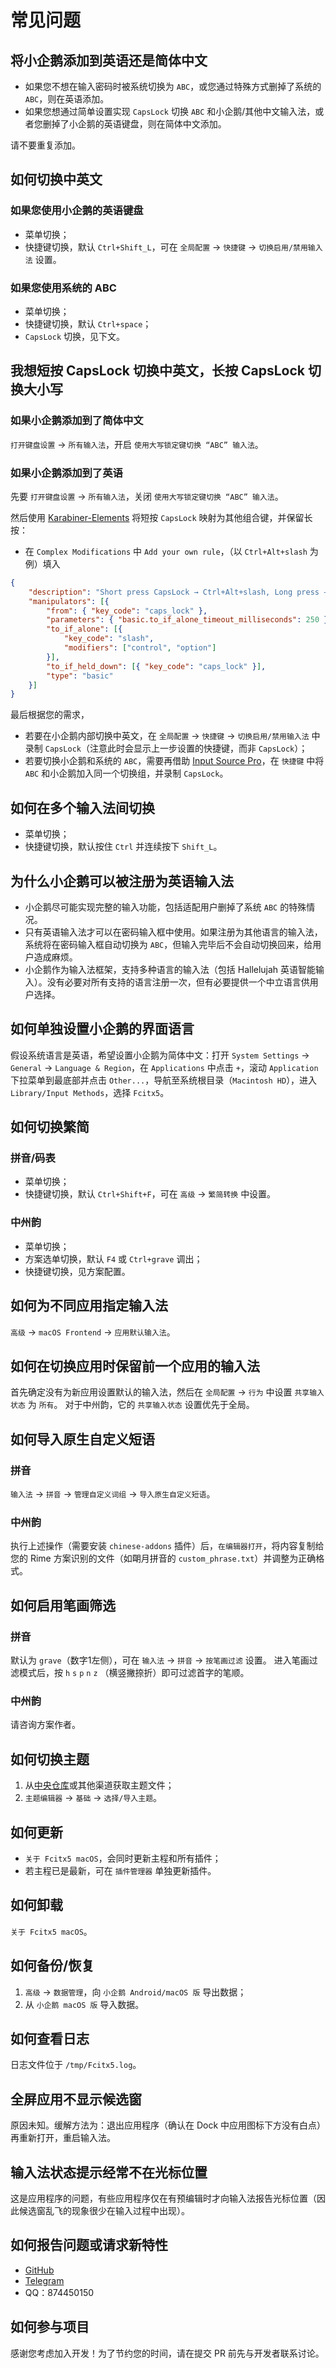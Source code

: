 # 常见问题

## 将小企鹅添加到英语还是简体中文
* 如果您不想在输入密码时被系统切换为 `ABC`，或您通过特殊方式删掉了系统的 `ABC`，则在英语添加。
* 如果您想通过简单设置实现 `CapsLock` 切换 `ABC` 和小企鹅/其他中文输入法，或者您删掉了小企鹅的英语键盘，则在简体中文添加。

请不要重复添加。

## 如何切换中英文

### 如果您使用小企鹅的英语键盘
* 菜单切换；
* 快捷键切换，默认 `Ctrl+Shift_L`，可在 `全局配置` -> `快捷键` -> `切换启用/禁用输入法` 设置。

### 如果您使用系统的 ABC
* 菜单切换；
* 快捷键切换，默认 `Ctrl+space`；
* `CapsLock` 切换，见下文。

## 我想短按 CapsLock 切换中英文，长按 CapsLock 切换大小写

### 如果小企鹅添加到了简体中文
`打开键盘设置` -> `所有输入法`，开启 `使用大写锁定键切换 “ABC” 输入法`。

### 如果小企鹅添加到了英语
先要 `打开键盘设置` -> `所有输入法`，关闭 `使用大写锁定键切换 “ABC” 输入法`。

然后使用 [Karabiner-Elements](https://github.com/pqrs-org/Karabiner-Elements) 将短按 `CapsLock` 映射为其他组合键，并保留长按：
* 在 `Complex Modifications` 中 `Add your own rule`，（以 `Ctrl+Alt+slash` 为例）填入
```json
{
    "description": "Short press CapsLock → Ctrl+Alt+slash, Long press → CapsLock",
    "manipulators": [{
        "from": { "key_code": "caps_lock" },
        "parameters": { "basic.to_if_alone_timeout_milliseconds": 250 },
        "to_if_alone": [{
            "key_code": "slash",
            "modifiers": ["control", "option"]
        }],
        "to_if_held_down": [{ "key_code": "caps_lock" }],
        "type": "basic"
    }]
}
```
最后根据您的需求，
* 若要在小企鹅内部切换中英文，在 `全局配置` -> `快捷键` -> `切换启用/禁用输入法` 中录制 `CapsLock`（注意此时会显示上一步设置的快捷键，而非 `CapsLock`）；
* 若要切换小企鹅和系统的 `ABC`，需要再借助 [Input Source Pro](https://github.com/runjuu/InputSourcePro)，在 `快捷键` 中将 `ABC` 和小企鹅加入同一个切换组，并录制 `CapsLock`。

## 如何在多个输入法间切换
* 菜单切换；
* 快捷键切换，默认按住 `Ctrl` 并连续按下 `Shift_L`。

## 为什么小企鹅可以被注册为英语输入法
* 小企鹅尽可能实现完整的输入功能，包括适配用户删掉了系统 `ABC` 的特殊情况。
* 只有英语输入法才可以在密码输入框中使用。如果注册为其他语言的输入法，系统将在密码输入框自动切换为 `ABC`，但输入完毕后不会自动切换回来，给用户造成麻烦。
* 小企鹅作为输入法框架，支持多种语言的输入法（包括 Hallelujah 英语智能输入）。没有必要对所有支持的语言注册一次，但有必要提供一个中立语言供用户选择。

## 如何单独设置小企鹅的界面语言
假设系统语言是英语，希望设置小企鹅为简体中文：打开 `System Settings` -> `General` -> `Language & Region`，在 `Applications` 中点击 `+`，滚动 `Application` 下拉菜单到最底部并点击 `Other...`，导航至系统根目录（`Macintosh HD`），进入 `Library/Input Methods`，选择 `Fcitx5`。

## 如何切换繁简

### 拼音/码表
* 菜单切换；
* 快捷键切换，默认 `Ctrl+Shift+F`，可在 `高级` -> `繁简转换` 中设置。

### 中州韵
* 菜单切换；
* 方案选单切换，默认 `F4` 或 `Ctrl+grave` 调出；
* 快捷键切换，见方案配置。

## 如何为不同应用指定输入法
`高级` -> `macOS Frontend` -> `应用默认输入法`。

## 如何在切换应用时保留前一个应用的输入法
首先确定没有为新应用设置默认的输入法，然后在 `全局配置` -> `行为` 中设置 `共享输入状态` 为 `所有`。
对于中州韵，它的 `共享输入状态` 设置优先于全局。 

## 如何导入原生自定义短语

### 拼音
`输入法` -> `拼音` -> `管理自定义词组` -> `导入原生自定义短语`。

### 中州韵
执行上述操作（需要安装 `chinese-addons` 插件）后，`在编辑器打开`，将内容复制给您的 Rime 方案识别的文件（如朙月拼音的 `custom_phrase.txt`）并调整为正确格式。

## 如何启用笔画筛选

### 拼音
默认为 `grave`（数字1左侧），可在 `输入法` -> `拼音` -> `按笔画过滤` 设置。
进入笔画过滤模式后，按 `h` `s` `p` `n` `z` （横竖撇捺折）即可过滤首字的笔顺。

### 中州韵
请咨询方案作者。

## 如何切换主题
1. 从[中央仓库](https://github.com/fcitx-contrib/fcitx5-theme-collection/tree/master/theme)或其他渠道获取主题文件；
2. `主题编辑器` -> `基础` -> `选择/导入主题`。

## 如何更新
* `关于 Fcitx5 macOS`，会同时更新主程和所有插件；
* 若主程已是最新，可在 `插件管理器` 单独更新插件。

## 如何卸载
`关于 Fcitx5 macOS`。

## 如何备份/恢复
1. `高级` -> `数据管理`，向 `小企鹅 Android/macOS 版` 导出数据；
2. 从 `小企鹅 macOS 版` 导入数据。

## 如何查看日志
日志文件位于 `/tmp/Fcitx5.log`。

## 全屏应用不显示候选窗
原因未知。缓解方法为：退出应用程序（确认在 Dock 中应用图标下方没有白点）再重新打开，重启输入法。

## 输入法状态提示经常不在光标位置
这是应用程序的问题，有些应用程序仅在有预编辑时才向输入法报告光标位置（因此候选窗乱飞的现象很少在输入过程中出现）。

## 如何报告问题或请求新特性
* [GitHub](https://github.com/fcitx-contrib/fcitx5-macos/issues)
* [Telegram](https://t.me/fcitx5macos)
* QQ：874450150

## 如何参与项目
感谢您考虑加入开发！为了节约您的时间，请在提交 PR 前先与开发者联系讨论。
